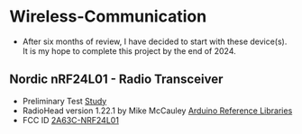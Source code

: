 # Wireless-Communication
- After six months of review, I have decided to start with these device(s). It is my hope to complete this project by the end of 2024. 

## Nordic nRF24L01 - Radio Transceiver
- Preliminary Test [Study](https://drive.google.com/file/d/1nfAlSv4Ejyql8hRYMXsEH_Gaa7wh_Z5n)
- RadioHead version 1.22.1 by Mike McCauley [Arduino Reference Libraries](https://www.arduino.cc/reference/en/libraries/radiohead/)
- FCC ID [2A63C-NRF24L01](https://fcc.report/FCC-ID/2A63C-NRF24L01)

